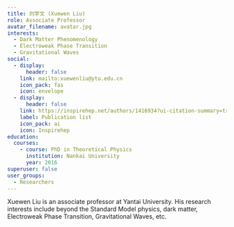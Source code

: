 ```yaml
---
title: 刘学文 (Xuewen Liu)
role: Associate Professor
avatar_filename: avatar.jpg
interests:
  - Dark Matter Phenomenology
  - Electroweak Phase Transition
  - Gravitational Waves
social:
  - display:
      header: false
    link: mailto:xuewenliu@ytu.edu.cn
    icon_pack: fas
    icon: envelope
  - display:
      header: false
    link: https://inspirehep.net/authors/1416934?ui-citation-summary=true
    label: Publication list
    icon_pack: ai
    icon: Inspirehep
education:
  courses:
    - course: PhD in Theoretical Physics
      institution: Nankai University
      year: 2016
superuser: false
user_groups:
  - Researchers
---
```

Xuewen Liu is an associate professor at Yantai University. His research interests include beyond the Standard Model physics, dark matter, Electroweak Phase Transition, Gravitational Waves, etc.